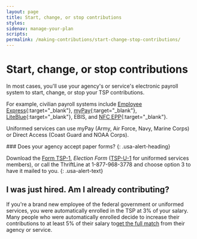 ```yaml
---
layout: page
title: Start, change, or stop contributions 
styles:
sidenav: manage-your-plan
scripts:
permalink: /making-contributions/start-change-stop-contributions/
---
```


# Start, change, or stop contributions

In most cases, you'll use your agency's or service's electronic payroll system to start, change, or stop your TSP contributions.

For example, civilian payroll systems include [Employee Express](https://www.employeeexpress.gov/Default.aspx){:target="\_blank"}, [myPay](https://mypay.dfas.mil/mypay.aspx){:target="\_blank"}, [LiteBlue](https://liteblue.usps.gov/wps/portal/!ut/p/z1/jY9NC4JAEIZ_SweP60zaF92kQxF9EGLaXEJhWxfWXdHV6N8ndSiir7m9M8888AJBAqTTVorUSqNT1eUDjY6zebAYjFeIW2-P6G2G4Q6j0Md1H-IbgB8mQKB__r8A9F0fA_1ClkBCmezeJtCZPxFAFT_xilduU3Xr3NqynjrooJKWZ6rhbsEfgSkjpGZGK6k5a-qyZi8nYVoH3-lzU1tInqxQFlGCjLLLOehdAUrfAgc!/dz/d5/L2dBISEvZ0FBIS9nQSEh/){:target="\_blank"}, EBIS, and [NFC EPP](https://www.nfc.usda.gov/EPPS/eplogin.aspx){:target="\_blank"}.

Uniformed services can use myPay (Army, Air Force, Navy, Marine Corps) or Direct Access (Coast Guard and NOAA Corps).

<div class="usa-alert usa-alert-info">
<div class="usa-alert-body" markdown="1">
### Does your agency accept paper forms?
{: .usa-alert-heading}

Download the [Form TSP-1](#), _Election Form_ ([TSP-U-1](#) for uniformed services members), or call the ThriftLine at 1-877-968-3778 and choose option 3 to have it mailed to you.
{: .usa-alert-text}
</div>
</div>

## I was just hired. Am I already contributing?

If you're a brand new employee of the federal government or uniformed services, you were automatically enrolled in the TSP at 3% of your salary. Many people who were automatically enrolled decide to increase their contributions to at least 5% of their salary to[get the full match](#) from their agency or service.

<!--  full match should link to "How do I get the full match?" page -->
